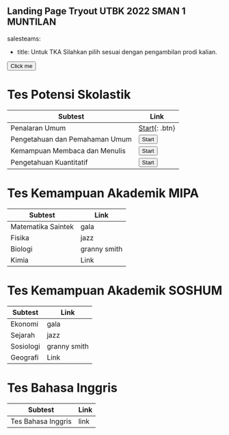 ## Landing Page Tryout UTBK 2022 SMAN 1 MUNTILAN


salesteams:
- title: Untuk TKA Silahkan pilih sesuai dengan pengambilan prodi kalian.


<button name="button" onclick="http://www.google.com">Click me</button>


# Tes Potensi Skolastik

| Subtest | Link |
|-------|--------|
| Penalaran Umum | [Start](http://www.google.com){: .btn}| 
| Pengetahuan dan Pemahaman Umum | <button name="button" onclick="http://www.google.com">Start</button> |
| Kemampuan Membaca dan Menulis | <button name="button" onclick="http://www.google.com">Start</button> |
| Pengetahuan Kuantitatif | <button name="button" onclick="http://www.google.com">Start</button> |


# Tes Kemampuan Akademik MIPA

| Subtest | Link |
|-------|--------|
| Matematika Saintek| gala | 
| Fisika | jazz |
| Biologi | granny smith |
| Kimia | Link |

# Tes Kemampuan Akademik SOSHUM

| Subtest | Link |
|-------|--------|
| Ekonomi | gala | 
| Sejarah | jazz |
| Sosiologi | granny smith |
| Geografi | Link |

# Tes Bahasa Inggris

| Subtest | Link |
|-------|--------|
| Tes Bahasa Inggris | link | 
